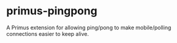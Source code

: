 primus-pingpong
===============

A Primus extension for allowing ping/pong to make mobile/polling connections easier to keep alive.

